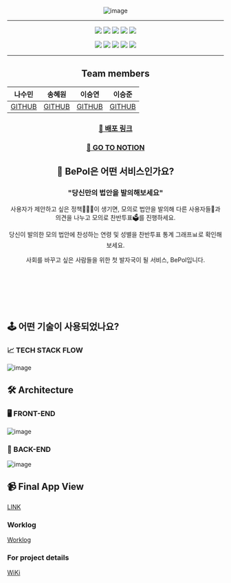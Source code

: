 <div align="center">

![image](https://user-images.githubusercontent.com/73332608/184276171-b0787160-bb15-4799-8ad5-0f2dd7f0a94e.png)

---

  <p>
    <img src="https://img.shields.io/badge/JavaScript-%23F7DF1E?style=flat&logo=JavaScript&logoColor=white"/>
    <img src="https://img.shields.io/badge/React-%2361DAFB?style=flat&logo=React&logoColor=white"/>
    <img src="https://img.shields.io/badge/Redux-%23764ABC?style=flat&logo=Redux&logoColor=white"/>
    <img src="https://img.shields.io/badge/HTML-%23E34F26?style=flat&logo=HTML5&logoColor=white"/>
    <img src="https://img.shields.io/badge/Styled_components-%23DB7093?style=flat&logo=styled-components&logoColor=white"/>
  </p>
  <p>
    <img src="https://img.shields.io/badge/Node.js-%23339933?style=flat&logo=Swift&logoColor=white"/>
    <img src="https://img.shields.io/badge/EXPRESS-%23000000?style=flat&logo=Express&logoColor=white"/>
    <img src="https://img.shields.io/badge/MongoDB-%2347A248?style=flat&logo=MongoDB&logoColor=white"/>    
    <img src="https://img.shields.io/badge/Mongoose-%2347A248?style=flat&logo=MongoDB&logoColor=white"/>    
    <img src="https://img.shields.io/badge/AWS%20Multer-%23569A31?style=flat&logo=AMAZON%20AWS&logoColor=white"/>
  </p>
  
---
  
  ## Team members
  
| 나수민 | 송혜원 | 이승연 | 이승준 |
| --- | --- | --- | --- |
| [GITHUB](https://github.com/soominna) | [GITHUB](https://github.com/Hojewl) | [GITHUB](https://github.com/dltmddus) | [GITHUB](https://github.com/lsj135779) |

### [🔗 배포 링크](http://bepol-deploy-bucket.s3-website.ap-northeast-2.amazonaws.com/)

### [📓 GO TO NOTION](https://vaulted-occupation-087.notion.site/BePol-Be-the-Politician-de667e6dfacf435fb0de2d01702d59a2)

## 🚚 BePol은 어떤 서비스인가요?

### "당신만의 법안을 발의해보세요"

사용자가 제안하고 싶은 정책🧑🏻‍⚖️이 생기면, 모의로 법안을 발의해 다른 사용자들👥과 의견을 나누고 모의로 찬반투표🗳를 진행하세요.

당신이 발의한 모의 법안에 찬성하는 연령 및 성별을 찬반투표 통계 그래프📊로 확인해보세요.

사회를 바꾸고 싶은 사람들을 위한 첫 발자국이 될 서비스, BePol입니다.

</div>

<br>
<br>
<br>
<br>
<br>

## 🕹 어떤 기술이 사용되었나요?

### 📈 TECH STACK FLOW

![image](https://user-images.githubusercontent.com/73332608/184178508-66cc01b3-65c9-4ce2-b2f8-1bb17fb5e5f6.png)

## 🛠 Architecture

### 🖥 FRONT-END

![image](https://user-images.githubusercontent.com/73332608/184191187-0257f3d7-8e7c-4e04-bbe2-db91476b317f.png)

### 👾 BACK-END

![image](https://user-images.githubusercontent.com/73332608/184178464-82850aa0-cccf-4cb8-881d-70fe34db1304.png)

## 📹 Final App View

[LINK](https://github.com/oxopolitics-internship-for-codestates/BePol/wiki/Final-Web-View)

### Worklog

[Worklog](https://github.com/oxopolitics-internship-for-codestates/BePol/wiki/Team#worklog)

### For project details

[WiKi](https://github.com/oxopolitics-internship-for-codestates/BePol/wiki)
